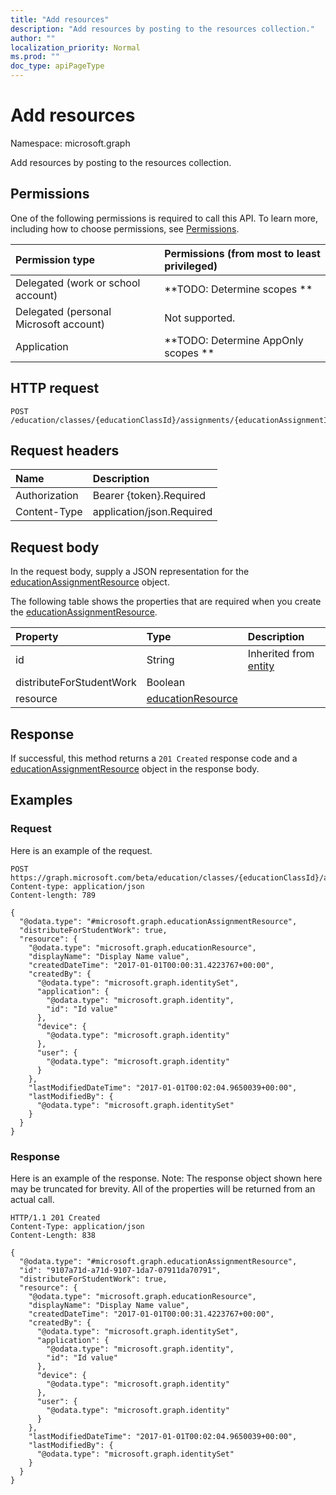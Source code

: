 ```yaml
---
title: "Add resources"
description: "Add resources by posting to the resources collection."
author: ""
localization_priority: Normal
ms.prod: ""
doc_type: apiPageType
---
```


# Add resources

Namespace: microsoft.graph

Add resources by posting to the resources collection.

## Permissions
One of the following permissions is required to call this API. To learn more, including how to choose permissions, see [Permissions](/concepts/permissions-reference.md).

|Permission type|Permissions (from most to least privileged)|
|:---|:---|
|Delegated (work or school account)|**TODO: Determine scopes **|
|Delegated (personal Microsoft account)|Not supported.|
|Application|**TODO: Determine AppOnly scopes **|

## HTTP request
<!-- {
  "blockType": "ignored"
}
-->
``` http
POST /education/classes/{educationClassId}/assignments/{educationAssignmentId}/resources/$ref
```

## Request headers
|Name|Description|
|:---|:---|
|Authorization|Bearer {token}.Required|
|Content-Type|application/json.Required|

## Request body
In the request body, supply a JSON representation for the [educationAssignmentResource](../resources/educationassignmentresource.md) object.

The following table shows the properties that are required when you create the [educationAssignmentResource](../resources/educationassignmentresource.md).

|Property|Type|Description|
|:---|:---|:---|
|id|String| Inherited from [entity](../resources/entity.md)|
|distributeForStudentWork|Boolean||
|resource|[educationResource](../resources/educationresource.md)||



## Response
If successful, this method returns a `201 Created` response code and a [educationAssignmentResource](../resources/educationassignmentresource.md) object in the response body.

## Examples

### Request
Here is an example of the request.
<!-- {
  "blockType": "request",
  "name": "create_educationassignmentresource_from_"
}
-->
``` http
POST https://graph.microsoft.com/beta/education/classes/{educationClassId}/assignments/{educationAssignmentId}/resources
Content-type: application/json
Content-length: 789

{
  "@odata.type": "#microsoft.graph.educationAssignmentResource",
  "distributeForStudentWork": true,
  "resource": {
    "@odata.type": "microsoft.graph.educationResource",
    "displayName": "Display Name value",
    "createdDateTime": "2017-01-01T00:00:31.4223767+00:00",
    "createdBy": {
      "@odata.type": "microsoft.graph.identitySet",
      "application": {
        "@odata.type": "microsoft.graph.identity",
        "id": "Id value"
      },
      "device": {
        "@odata.type": "microsoft.graph.identity"
      },
      "user": {
        "@odata.type": "microsoft.graph.identity"
      }
    },
    "lastModifiedDateTime": "2017-01-01T00:02:04.9650039+00:00",
    "lastModifiedBy": {
      "@odata.type": "microsoft.graph.identitySet"
    }
  }
}
```

### Response
Here is an example of the response. Note: The response object shown here may be truncated for brevity. All of the properties will be returned from an actual call.
<!-- {
  "blockType": "response",
  "truncated": true,
  "@odata.type": "microsoft.graph.educationassignmentresource"
}
-->
``` http
HTTP/1.1 201 Created
Content-Type: application/json
Content-Length: 838

{
  "@odata.type": "#microsoft.graph.educationAssignmentResource",
  "id": "9107a71d-a71d-9107-1da7-07911da70791",
  "distributeForStudentWork": true,
  "resource": {
    "@odata.type": "microsoft.graph.educationResource",
    "displayName": "Display Name value",
    "createdDateTime": "2017-01-01T00:00:31.4223767+00:00",
    "createdBy": {
      "@odata.type": "microsoft.graph.identitySet",
      "application": {
        "@odata.type": "microsoft.graph.identity",
        "id": "Id value"
      },
      "device": {
        "@odata.type": "microsoft.graph.identity"
      },
      "user": {
        "@odata.type": "microsoft.graph.identity"
      }
    },
    "lastModifiedDateTime": "2017-01-01T00:02:04.9650039+00:00",
    "lastModifiedBy": {
      "@odata.type": "microsoft.graph.identitySet"
    }
  }
}
```

